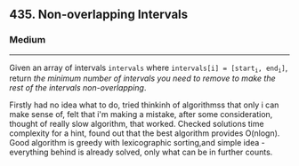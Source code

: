 <h2>435. Non-overlapping Intervals</h2><h3>Medium</h3><hr><div><p>Given an array of intervals <code>intervals</code> where <code>intervals[i] = [start<sub>i</sub>, end<sub>i</sub>]</code>, return <em>the minimum number of intervals you need to remove to make the rest of the intervals non-overlapping</em>.</p>

Firstly had no idea what to do, tried thinkinh of algorithmss that only i can make sense of, felt that i'm making a mistake, after some consideration, thought of really slow algorithm, that worked. Checked solutions time complexity for a hint, found out that the best algorithm provides O(nlogn). Good algorithm is greedy with lexicographic sorting,and simple idea - everything behind is already solved, only what can be in further counts.
